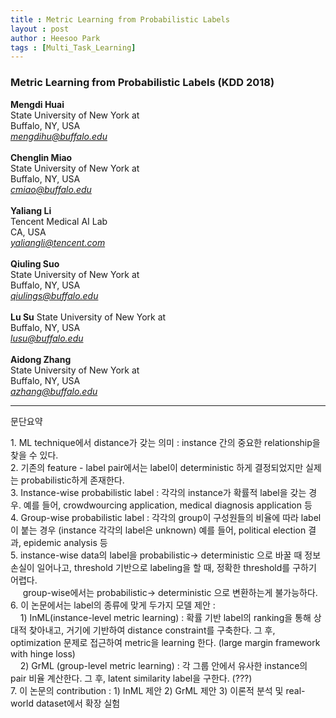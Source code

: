 ```yaml
---
title : Metric Learning from Probabilistic Labels
layout : post
author : Heesoo Park
tags : [Multi_Task_Learning]
---
```



<h3>Metric Learning from Probabilistic Labels (KDD 2018)</h3>


<p>

<b>Mengdi Huai</b><br/>
State University of New York at<br/>
Buffalo, NY, USA<br/>
<em>mengdihu@buffalo.edu</em><Br/><br/>
<b>Chenglin Miao</b><br/>
State University of New York at<br/>
Buffalo, NY, USA<Br/>
<em>cmiao@buffalo.edu</em><Br/><br/>
<b>Yaliang Li</b><br/>
Tencent Medical AI Lab<br/>
CA, USA<br/>
<em>yaliangli@tencent.com</em><br/><Br/>
<b>Qiuling Suo</b><Br/>
State University of New York at<br/>
Buffalo, NY, USA<br/>
<em>qiulings@buffalo.edu</em><br/><Br/>
<b>Lu Su</b>
State University of New York at<br/>
Buffalo, NY, USA<br/>
<em>lusu@buffalo.edu</em><Br/><Br/>
<b>Aidong Zhang</b><br/>
State University of New York at<br/>
Buffalo, NY, USA<br/>
<em>azhang@buffalo.edu</em>


</p>

<hr />
문단요약
<p>
1. ML technique에서 distance가 갖는 의미 : instance 간의 중요한 relationship을 찾을 수 있다.<br/>
2. 기존의 feature - label pair에서는 label이 deterministic 하게 결정되었지만 실제는 probabilistic하게 존재한다. <br/>
3. Instance-wise probabilistic label : 각각의 instance가 확률적 label을 갖는 경우. 예를 들어, crowdwourcing application, medical diagnosis application 등 <br/>
4. Group-wise probabilistic label : 각각의 group이 구성원들의 비율에 따라 label이 붙는 경우 (instance 각각의 label은 unknown) 예를 들어, political election 결과, epidemic analysis 등<br/>
5. instance-wise data의 label을 probabilistic-> deterministic 으로 바꿀 때 정보 손실이 일어나고, threshold 기반으로 labeling을 할 때, 정확한 threshold를 구하기 어렵다.<br/>
&nbsp;&nbsp;&nbsp;&nbsp; group-wise에서는 probabilistic-> deterministic 으로 변환하는게 불가능하다. <br/>
6. 이 논문에서는 label의 종류에 맞게 두가지 모델 제안 : <br/>
&nbsp;&nbsp;&nbsp; 1) InML(instance-level metric learning) :  확률 기반 label의 ranking을 통해 상대적 찾아내고, 거기에 기반하여 distance constraint를 구축한다. 그 후, optimization 문제로 접근하여 metric을 learning 한다. (large margin framework with hinge loss)<br/>
&nbsp;&nbsp;&nbsp; 2) GrML (group-level metric learning) : 각 그룹 안에서 유사한 instance의 pair 비율 계산한다. 그 후, latent similarity label을 구한다. (???)<br/>
7. 이 논문의 contribution : 1) InML 제안 2) GrML 제안 3) 이론적 분석 및 real-world dataset에서 확장 실험

</p>
